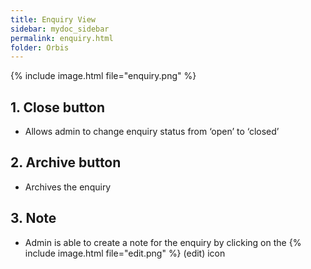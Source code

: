 ```yaml
---
title: Enquiry View
sidebar: mydoc_sidebar
permalink: enquiry.html
folder: Orbis
---
```

{% include image.html file="enquiry.png" %}
## 1. Close button
* Allows admin to change enquiry status from ‘open’ to ‘closed’

## 2. Archive button
* Archives the enquiry

## 3. Note 
* Admin is able to create a note for the enquiry by clicking on the  {% include image.html file="edit.png" %}    (edit) icon